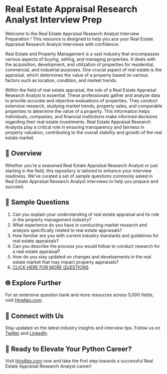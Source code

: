 # Real Estate Appraisal Research Analyst Interview Prep

Welcome to the Real Estate Appraisal Research Analyst Interview Preparation ! This resource is designed to help you ace your Real Estate Appraisal Research Analyst interviews with confidence.

Real Estate and Property Management is a vast industry that encompasses various aspects of buying, selling, and managing properties. It deals with the acquisition, development, and utilization of properties for residential, commercial, and industrial purposes. One crucial aspect of real estate is the appraisal, which determines the value of a property based on various factors such as location, condition, and market trends.

Within the field of real estate appraisal, the role of a Real Estate Appraisal Research Analyst is essential. These professionals gather and analyze data to provide accurate and objective evaluations of properties. They conduct extensive research, studying market trends, property sales, and comparable properties to determine the value of a property. This information helps individuals, companies, and financial institutions make informed decisions regarding their real estate investments. Real Estate Appraisal Research Analysts play a critical role in ensuring transparency and fairness in property valuation, contributing to the overall stability and growth of the real estate market.

## 🚀 Overview

Whether you're a seasoned Real Estate Appraisal Research Analyst or just starting in the field, this repository is tailored to enhance your interview readiness. We've curated a set of sample questions commonly asked in Real Estate Appraisal Research Analyst interviews to help you prepare and succeed.

## 📝 Sample Questions

1. Can you explain your understanding of real estate appraisal and its role in the property management industry?
2. What experience do you have in conducting market research and analysis specifically related to real estate appraisals?
3. How familiar are you with current industry standards and guidelines for real estate appraisals?
4. Can you describe the process you would follow to conduct research for a real estate appraisal?
5. How do you stay updated on changes and developments in the real estate market that may impact property appraisals?
6. [CLICK HERE FOR MORE QUESTIONS](https://hireabo.com/job/21_2_22/Real%20Estate%20Appraisal%20Research%20Analyst)

## 🌐 Explore Further

For an extensive question bank and more resources across 5,000 fields, visit [HireAbo.com](https://www.hireabo.com).

## 📱 Connect with Us

Stay updated on the latest industry insights and interview tips. Follow us on [Twitter](https://twitter.com/hireabo) and [LinkedIn](https://www.linkedin.com/in/hire-abo-3609972a8/).

## 🚀 Ready to Elevate Your Python Career?

Visit [HireAbo.com](https://www.hireabo.com) now and take the first step towards a successful Real Estate Appraisal Research Analyst career!